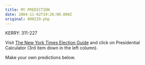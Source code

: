 ```yaml
---
title: MY PREDICTION
date: 2004-11-02T19:26:00.000Z
original: 000229.php
---
```


KERRY: 311-227

Visit <a href="http://www.nytimes.com/packages/html/politics/2004_ELECTIONGUIDE_GRAPHIC/">The New York Times Election Guide</a> and click on Presidential Calculator (3rd item down in the left column).

Make your own predictions below.
